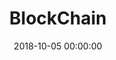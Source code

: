 ---
title: BlockChain
categories:
- BlockChain
tags:
- BlockChain
- Bitcoin
date: 2018-10-05 00:00:00
layout: post_github
data_github: [
{
	keywords: [Money],
	projects: [
	{
		user: "bitcoin",
		repo: "bitcoin"
	},
	{
		user: "ethereum",
		repo: "go-ethereum"
	}
	]
},
{
	keywords: [Documents],
	projects: [
	{
		user: "bitcoin",
		repo: "bips",
		description: "Bitcoin Improvement Proposals http://bitcoin.org"
	},
	{
		user: "chaozh",
		repo: "awesome-blockchain-cn",
		description: "收集所有区块链(BlockChain)技术开发相关资料，包括Fabric和Ethereum开发资料"
	},
	{
		user: "bitcoinbook",
		repo: "bitcoinbook",
		description: "Mastering Bitcoin 2nd Edition - Programming the Open Blockchain https://bitcoinbook.info/"
	},
	{
		user: "yeasy",
		repo: "blockchain_guide",
		description: "Introduce blockchain related technologies, from theory to practice with bitcoin, ethereum and hyperledger"
	}
	]
},
{
	keywords: [Wallets],
	projects: [
	{
		user: "voisine",
		repo: "breadwallet-ios",
		imgs: [
		"https://github.com/voisine/breadwallet-ios/raw/2.0/images/top-logo.jpg"
		]
	},
	{
		user: "breadwallet",
		repo: "breadwallet-ios",
		imgs: [
		"https://github.com/breadwallet/breadwallet-ios/raw/master/images/top-logo.jpg"
		]
	},
	{
		user: "bither",
		repo: "bither-ios"
	}
	]
},
{
	keywords: [Exchanges],
	projects: [
	{
		user: "ccxt",
		repo: "ccxt",
		description: "A JavaScript / Python / PHP cryptocurrency trading library with support for more than 100 bitcoin/altcoin exchanges"
	}
	]
},
{
	keywords: [Others],
	projects: [
	{
		user: "bitcoinjs",
		repo: "bitcoinjs-lib",
		description: "A javascript Bitcoin library for node.js and browsers"
	},
	{
		user: "ethereum",
		repo: "web3.js",
		description: "Ethereum JavaScript API"
	},
	{
		user: "bitpay",
		repo: "bitcore",
		description: "A full stack for bitcoin and blockchain-based applications https://bitcore.io/"
	}
	]
}
]
---